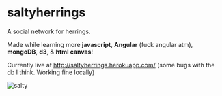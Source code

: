saltyherrings
=============

A social network for herrings. 

Made while learning more
__javascript__,
__Angular__ (fuck angular atm),
__mongoDB__,
__d3__,
&amp;
__html canvas__!

Currently live at http://saltyherrings.herokuapp.com/  (some bugs with the db I think. Working fine locally)

![salty](http://www.plainbrain.net/github_img/saltydone.png)


